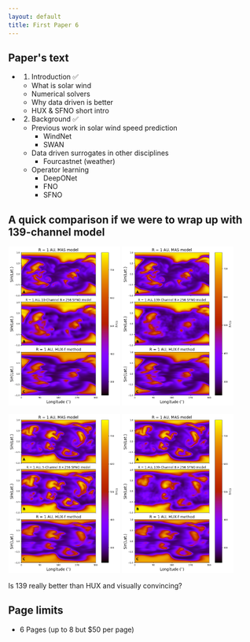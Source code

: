 ```yaml
---
layout: default
title: First Paper 6
---
```


## Paper's text

- 1. Introduction ✅
    - What is solar wind
    - Numerical solvers
    - Why data driven is better
    - HUX & SFNO short intro

- 2. Background ✅
    - Previous work in solar wind speed prediction
        - WindNet
        - SWAN
    - Data driven surrogates in other disciplines
        - Fourcastnet (weather)
    - Operator learning
        - DeepONet
        - FNO
        - SFNO

## A quick comparison if we were to wrap up with 139-channel model

<p float="left">
  <img src="resources/week_24/worst-5-channel-cr2268-hmi_masp_mas_std_0201-1-for-10-channel.png" width="45%" />
  <img src="resources/week_26/139-1.png" width="45%" />
</p>

<p float="left">
  <img src="resources/week_24/worst-10-channel-cr2271-hmi_masp_mas_std_0201-1-for-5-channel.png" width="45%" />
  <img src="resources/week_26/139-2.png" width="45%" />
</p>

Is 139 really better than HUX and visually convincing?

## Page limits

- 6 Pages (up to 8 but $50 per page)